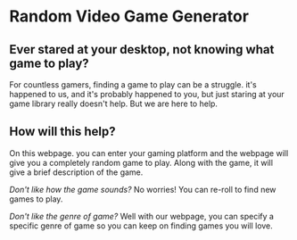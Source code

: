 # Random Video Game Generator
## Ever stared at your desktop, not knowing what game to play?
For countless gamers, finding a game to play can be a struggle. it's happened to us, and it's probably happened to you, but just staring at your game library really doesn't help. But we are here to help.
## How will this help?
On this webpage. you can enter your gaming platform and the webpage will give you a completely random game to play. Along with the 
game, it will give a brief description of the game.

*Don't like how the game sounds?* No worries! You can re-roll to find new games to play.

*Don't like the genre of game?* Well with our webpage, you can specify a specific genre of game so you can keep on finding games you will love.
